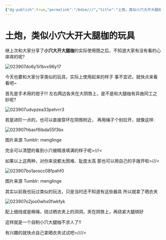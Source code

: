 ```yaml
---
{"dg-publish":true,"permalink":"/bdsm///","title":"土炮，类似小穴大开大腿枷的玩具","tags":["BDSM","绳缚","性玩具"]}
---
```



# 土炮，类似小穴大开大腿枷的玩具

继上次和大家分享了**小穴大开大腿枷**的实际使用图之后，不知道大家有没有看的心痒痒的呢?

![023907do6y1ii1bvx96y17](https://wikijs-pics.zfeny.me/wikijs/img/2025/02/32d05d9ca71f21ce13bc3d0925edb925.jpg)

今天也要和大家分享类似的玩具，实际上使用起来的样子
事不宜迟，就快点来看看吧~

首先是手术用的钳子!!!
左右两边各夹在大阴唇上，是不是和大腿枷有异曲同工之妙呢?

![023907udvpzea33pehrrr3](https://wikijs-pics.zfeny.me/wikijs/img/2025/02/f07d978dff56276396cdc6fbd8887a33.jpg)

若是进阶一点的，也可以直接穿环在阴唇附近，
再用绳子个别拉开，就像这样:

![023907hbaxf6ibda55f3bx](https://wikijs-pics.zfeny.me/wikijs/img/2025/02/8156826ed12afd989f51e0ac1f05cb58.jpg)

图片来源 Tumblr: menglinge

完全可以清楚的看到小穴被精液填满的样子呢>///<

如果以上这两种，对你来说都太困难、耻度太高
那也可以用自己的手拨开啦>///<

![023907bo1aoscc08fpahf0](https://wikijs-pics.zfeny.me/wikijs/img/2025/02/3cc02d42a4d2b00c3fbe21536a604727.jpg)

图片来源 Tumblr: menglinge

其实以前我也玩过类似的玩法，只是当时还不知道有这些器具
所以就拿了晒衣夹

![023907o2joo0whx0fwkfyk](https://wikijs-pics.zfeny.me/wikijs/img/2025/02/3fe007fa9d511526489ab2d188f083a0.jpg)

配上细线或是棉绳，绕过晒衣夹上的洞洞，夹在阴唇上，再绕紧大腿绑好

这样就是一个自制小穴大腿枷不求人了!!

有兴趣的就快点自己拿晒衣夹试试吧>////<